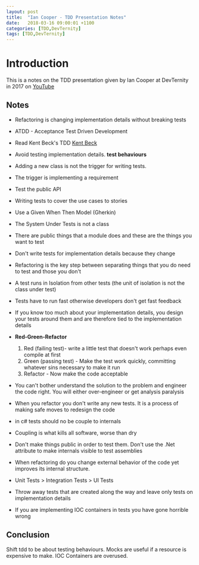 ```yaml
---
layout: post
title:  "Ian Cooper - TDD Presentation Notes"
date:   2018-03-16 09:00:01 +1100
categories: [TDD,DevTernity]
tags: [TDD,DevTernity]
---
```


# Introduction
This is a notes on the TDD presentation given by Ian Cooper at DevTernity in 2017 on [YouTube](https://www.youtube.com/watch?v=EZ05e7EMOLM&feature=youtu.be)

## Notes
* Refactoring is changing implementation details without breaking tests
* ATDD - Acceptance Test Driven Development
* Read Kent Beck's TDD [Kent Beck](https://www.amazon.com/Test-Driven-Development-Kent-Beck/dp/0321146530)
* Avoid testing implementation details. **test behaviours**
* Adding a new class is not the trigger for writing tests.
* The trigger is implementing a requirement
* Test the public API
* Writing tests to cover the use cases to stories
* Use a Given When Then Model (Gherkin)
* The System Under Tests is not a class
* There are public things that a module does and these are the things you want to test
* Don't write tests for implementation details because they change
* Refactoring is the key step between separating things that you do need to test and those you don't
* A test runs in Isolation from other tests (the unit of isolation is not the class under test)
* Tests have to run fast otherwise developers don't get fast feedback
* If you know too much about your implementation details, you design your tests around them and are therefore tied to the implementation details

* **Red-Green-Refactor**
    1. Red (failing test)- write a little test that doesn't work perhaps even compile at first
    2. Green (passing test) - Make the test work quickly, committing whatever sins necessary to make it run
    3. Refactor - Now make the code acceptable

* You can't bother understand the solution to the problem and engineer the code right. You will either over-engineer or get analysis paralysis
* When you refactor you don't write any new tests. It is a process of making safe moves to redesign the code
* in c# tests should no be couple to internals
* Coupling is what kills all software, worse than dry
* Don't make things public in order to test them. Don't use the .Net attribute to make internals visible to test assemblies
* When refactoring do you change external behavior of the code yet improves its internal structure.
* Unit Tests > Integration Tests > UI Tests
* Throw away tests that are created along the way and leave only tests on implementation details
* If you are implementing IOC containers in tests you have gone horrible wrong

## Conclusion
Shift tdd to be about testing behaviours. Mocks are useful if a resource is expensive to make. IOC Containers are overused.